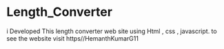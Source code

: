 # Length_Converter
i Developed This  length converter web site using Html , css  , javascript. to see the website visit https//HemanthKumarG11
